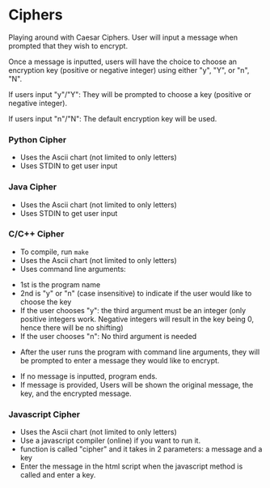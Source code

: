 # Ciphers
Playing around with Caesar Ciphers. User will input a message when prompted that they wish to encrypt.

Once a message is inputted, users will have the choice to choose an encryption key (positive or negative integer) using either "y", "Y", or "n", "N".

If users input "y"/"Y":
  They will be prompted to choose a key (positive or negative integer).

If users input "n"/"N":
  The default encryption key will be used.

### Python Cipher
- Uses the Ascii chart (not limited to only letters)
- Uses STDIN to get user input

### Java Cipher
- Uses the Ascii chart (not limited to only letters)
- Uses STDIN to get user input

### C/C++ Cipher
- To compile, run `make`
- Uses the Ascii chart (not limited to only letters)
- Uses command line arguments:
* 1st is the program name
* 2nd is "y" or "n" (case insensitive) to indicate if the user would like to choose the key
* If the user chooses "y": the third argument must be an integer (only positive integers work. Negative integers will result in the key being 0, hence there will be no shifting)
* If the user chooses "n": No third argument is needed
- After the user runs the program with command line arguments, they will be prompted to enter a message they would like to encrypt.
* If no message is inputted, program ends.
* If message is provided, Users will be shown the original message, the key, and the encrypted message.

### Javascript Cipher
- Uses the Ascii chart (not limited to only letters)
- Use a javascript compiler (online) if you want to run it. 
- function is called "cipher" and it takes in 2 parameters: a message and a key
- Enter the message in the html script when the javascript method is called and enter a key.
